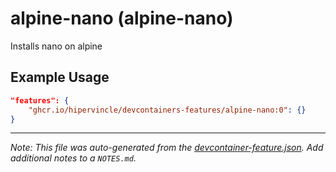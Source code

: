 
# alpine-nano (alpine-nano)

Installs nano on alpine

## Example Usage

```json
"features": {
    "ghcr.io/hipervincle/devcontainers-features/alpine-nano:0": {}
}
```





---

_Note: This file was auto-generated from the [devcontainer-feature.json](https://github.com/hipervincle/devcontainers-features/blob/main/src/alpine-nano/devcontainer-feature.json).  Add additional notes to a `NOTES.md`._
